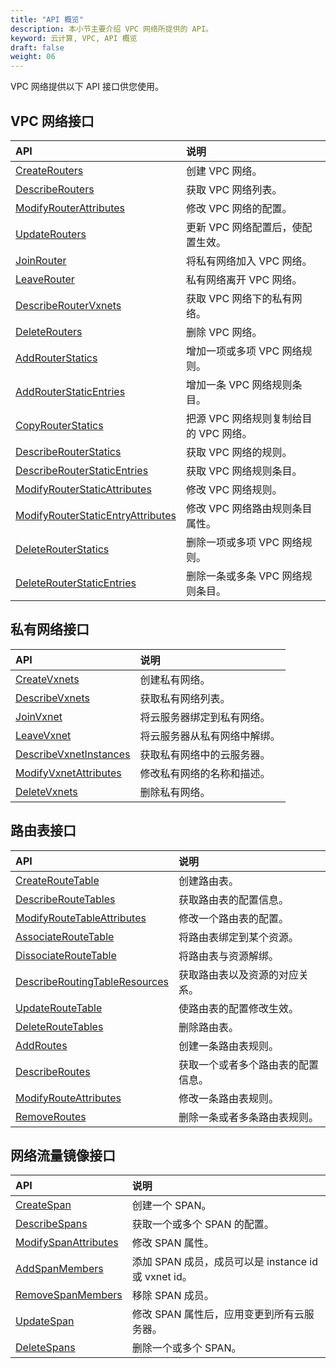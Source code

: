 ```yaml
---
title: "API 概览"
description: 本小节主要介绍 VPC 网络所提供的 API。 
keyword: 云计算, VPC, API 概览
draft: false
weight: 06
---
```


VPC 网络提供以下 API 接口供您使用。

## VPC 网络接口

| API                                                          | 说明                                    |
| :----------------------------------------------------------- | :-------------------------------------- |
| [CreateRouters](../vpc_api/create_routers/)                  | 创建 VPC 网络。                         |
| [DescribeRouters](../vpc_api/describe_routers/)              | 获取 VPC 网络列表。                     |
| [ModifyRouterAttributes](../vpc_api/modify_router_attributes/) | 修改 VPC 网络的配置。                   |
| [UpdateRouters](../vpc_api/update_routers/)                  | 更新 VPC 网络配置后，使配置生效。       |
| [JoinRouter](../vpc_api/join_router/)                        | 将私有网络加入 VPC 网络。               |
| [LeaveRouter](../vpc_api/leave_router/)                      | 私有网络离开 VPC 网络。                 |
| [DescribeRouterVxnets](../vpc_api/describe_router_vxnets/)   | 获取 VPC 网络下的私有网络。             |
| [DeleteRouters](../vpc_api/delete_routers/)                  | 删除 VPC 网络。                         |
| [AddRouterStatics](../vpc_api/add_router_statics/)           | 增加一项或多项 VPC 网络规则。           |
| [AddRouterStaticEntries](../vpc_api/add_router_static_entries/) | 增加一条 VPC  网络规则条目。            |
| [CopyRouterStatics](../vpc_api/copy_router_statics/)         | 把源 VPC  网络规则复制给目的 VPC 网络。 |
| [DescribeRouterStatics](../vpc_api/describe_router_statics/) | 获取 VPC 网络的规则。                   |
| [DescribeRouterStaticEntries](../vpc_api/describe_router_static_entries/) | 获取 VPC 网络规则条目。                 |
| [ModifyRouterStaticAttributes](../vpc_api/modify_router_static_attributes/) | 修改 VPC 网络规则。                     |
| [ModifyRouterStaticEntryAttributes](../vpc_api/modify_router_static_entry_attributes/) | 修改 VPC 网络路由规则条目属性。         |
| [DeleteRouterStatics](../vpc_api/delete_router_statics/)     | 删除一项或多项 VPC 网络规则。           |
| [DeleteRouterStaticEntries](../vpc_api/delete_router_static_entries/) | 删除一条或多条 VPC 网络规则条目。       |

## 私有网络接口

| API                                                          | 说明                         |
| :----------------------------------------------------------- | :--------------------------- |
| [CreateVxnets](../vxnet_api/create_vxnets/)                  | 创建私有网络。               |
| [DescribeVxnets](../vxnet_api/describe_vxnets/)              | 获取私有网络列表。           |
| [JoinVxnet](../vxnet_api/join_vxnet/)                        | 将云服务器绑定到私有网络。   |
| [LeaveVxnet](../vxnet_api/leave_vxnet/)                      | 将云服务器从私有网络中解绑。 |
| [DescribeVxnetInstances](../vxnet_api/describe_vxnet_instances/) | 获取私有网络中的云服务器。   |
| [ModifyVxnetAttributes](../vxnet_api/modify_vxnet_attributes/) | 修改私有网络的名称和描述。   |
| [DeleteVxnets](../vxnet_api/delete_vxnets/)                  | 删除私有网络。               |



## 路由表接口

| API                                                          | 说明                               |
| :----------------------------------------------------------- | :--------------------------------- |
| [CreateRouteTable](../routing_table/create_route_table/)     | 创建路由表。                       |
| [DescribeRouteTables](../routing_table/describe_route_tables/) | 获取路由表的配置信息。             |
| [ModifyRouteTableAttributes](../routing_table/modify_route_table_attributes/) | 修改一个路由表的配置。             |
| [AssociateRouteTable](../routing_table/associate_route_table/) | 将路由表绑定到某个资源。           |
| [DissociateRouteTable](../routing_table/dissociate_route_table/) | 将路由表与资源解绑。               |
| [DescribeRoutingTableResources](../routing_table/describe_routing_table_resources/) | 获取路由表以及资源的对应关系。     |
| [UpdateRouteTable](../routing_table/update_route_table/)     | 使路由表的配置修改生效。           |
| [DeleteRouteTables](../routing_table/delete_route_tables/)   | 删除路由表。                       |
| [AddRoutes](../routing_table/add_routes/)                    | 创建一条路由表规则。               |
| [DescribeRoutes](../routing_table/describe_routes/)          | 获取一个或者多个路由表的配置信息。 |
| [ModifyRouteAttributes](../routing_table/modify_route_attributes/) | 修改一条路由表规则。               |
| [RemoveRoutes](../routing_table/remove_routes/)              | 删除一条或者多条路由表规则。       |

## 网络流量镜像接口

| API                                                     | 说明                                                 |
| :------------------------------------------------------ | :--------------------------------------------------- |
| [CreateSpan](../span/create_span/)                      | 创建一个 SPAN。                                      |
| [DescribeSpans](../span/describe_spans/)                | 获取一个或多个 SPAN 的配置。                         |
| [ModifySpanAttributes](../span/modify-span-attributes/) | 修改 SPAN 属性。                                     |
| [AddSpanMembers](../span/add-span-members/)             | 添加 SPAN 成员，成员可以是 instance id 或 vxnet id。 |
| [RemoveSpanMembers](../span/remove-span-members/)       | 移除 SPAN 成员。                                     |
| [UpdateSpan](../span/update-span/)                      | 修改 SPAN 属性后，应用变更到所有云服务器。           |
| [DeleteSpans](../span/delete_spans/)                    | 删除一个或多个 SPAN。                                |

